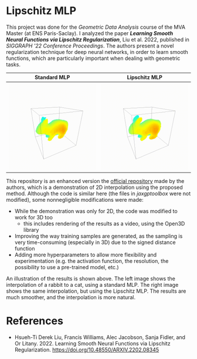 # Lipschitz MLP 

This project was done for the _Geometric Data Analysis_ course of the MVA Master (at ENS Paris-Saclay). I analyzed the paper **_Learning Smooth Neural Functions via Lipschitz Regularization_**, Liu et al. 2022, published in _SIGGRAPH '22 Conference Proceedings_. The authors present a novel regularization technique for deep neural networks, in order to learn smooth functions, which are particularly important when dealing with geometric tasks. 

|              Standard MLP              |              Lipschitz MLP              |
|:--------------------------------------:|:---------------------------------------:|
| ![](images/rabbit_to_cat_standard.gif) | ![](images/rabbit_to_cat_lipschitz.gif) |


This repository is an enhanced version the [official repository](https://github.com/ml-for-gp/jaxgptoolbox/tree/main/demos/lipschitz_mlp) made by the authors, which is a demonstration of 2D interpolation using the proposed method. Although the code is similar here (the files in _jaxgptoolbox_ were not modified), some nonnegligible modifications were made:
- While the demonstration was only for 2D, the code was modified to work for 3D too
  - this includes rendering of the results as a video, using the Open3D library
- Improving the way training samples are generated, as the sampling is very time-consuming (especially in 3D) due to the signed distance function
- Adding more hyperparameters to allow more flexibility and experimentation (e.g. the activation function, the resolution, the possibility to use a pre-trained model, etc.)

An illustration of the results is shown above. The left image shows the interpolation of a rabbit to a cat, using a standard MLP. The right image shows the same interpolation, but using the Lipschitz MLP. The results are much smoother, and the interpolation is more natural.

# References
- Hsueh-Ti Derek Liu, Francis Williams, Alec Jacobson, Sanja Fidler, and Or Litany. 2022. Learning Smooth Neural Functions via Lipschitz Regularization. https://doi.org/10.48550/ARXIV.2202.08345
